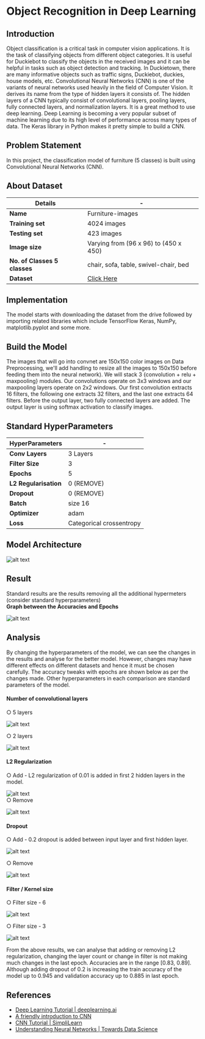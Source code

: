 # Object Recognition in Deep Learning
## Introduction

Object classification is a critical task in computer vision applications. It is the task of classifying objects from different object categories. It is useful for Duckiebot to classify the objects in the received images and it can be helpful in tasks such as object detection and tracking. In Duckietown, there are many informative objects such as traffic signs, Duckiebot, duckies, house models, etc. Convolutional Neural Networks (CNN) is one of the variants of neural networks used heavily in the field of Computer Vision. It derives its name from the type of hidden layers it consists of. The hidden layers of a CNN typically consist of convolutional layers, pooling layers, fully connected layers, and normalization layers. It is a great method to use deep learning. Deep Learning is becoming a very popular subset of machine learning due to its high level of performance across many types of data. The Keras library in Python makes it pretty simple to build a CNN.

## Problem Statement

In this project, the classification model of furniture (5 classes) is built using Convolutional Neural Networks (CNN).

## About Dataset

Details | - 
--- | --- 
**Name** | Furniture-images
**Training set** | 4024 images
**Testing set** | 423 images
**Image size** | Varying from (96 x 96) to (450 x 450)
**No. of Classes 5 classes** | chair, sofa, table, swivel-chair, bed
**Dataset** | [Click Here](https://drive.google.com/drive/folders/10Uqr_lQUgamXQs5Z43PKwwuCRx6hG52b?usp=sharing)


## Implementation

The model starts with downloading the dataset from the drive followed by importing related libraries which include TensorFlow Keras, NumPy, matplotlib.pyplot and some more.

## Build the Model
The images that will go into convnet are 150x150 color images on Data Preprocessing, we'll add handling to resize all the images to 150x150 before feeding them into the neural network). We will stack 3 {convolution + relu + maxpooling} modules. Our convolutions operate on 3x3 windows and our maxpooling layers operate on 2x2 windows. Our first convolution extracts 16 filters, the following one extracts 32 filters, and the last one extracts 64 filters. Before the output layer, two fully connected layers are added. The output layer is using softmax activation to classify images.

## Standard HyperParameters


HyperParameters | - 
--- | --- 
**Conv Layers** | 3 Layers
**Filter Size** | 3
**Epochs** | 5
**L2 Regularisation** | 0 (REMOVE)
**Dropout** | 0 (REMOVE)
**Batch** | size 16
**Optimizer** | adam
**Loss** | Categorical crossentropy


## Model Architecture

![alt text](https://raw.githubusercontent.com/pragati21p/Object-Recognition-in-Deep-Learning/master/model_plot.png "Model") 


## Result

Standard results are the results removing all the additional hypermeters (consider standard hyperparameters)  
**Graph between the Accuracies and Epochs**  

![alt text](https://raw.githubusercontent.com/pragati21p/Object-Recognition-in-Deep-Learning/master/images/standard_results.png "Analysis Graph")  

## Analysis

By changing the hyperparameters of the model, we can see the changes in the results and analyse for the better model. However, changes may have different effects on different datasets and hence it must be chosen carefully. The accuracy tweaks with epochs are shown below as per the changes made. Other hyperparameters in each comparison are standard parameters of the model.  
  
#### Number of convolutional layers  
  
○ 5 layers  
  
![alt text](https://raw.githubusercontent.com/pragati21p/Object-Recognition-in-Deep-Learning/master/images/convolutional_layer_more.png "Analysis Graph")  
  
○ 2 layers    
  
![alt text](https://raw.githubusercontent.com/pragati21p/Object-Recognition-in-Deep-Learning/master/images/convolutional_layer_less.png "Analysis Graph")  
  
#### L2 Regularization  
  
○ Add - L2 regularization of 0.01 is added in first 2 hidden layers in the model. 
  
![alt text](https://raw.githubusercontent.com/pragati21p/Object-Recognition-in-Deep-Learning/master/images/l2_add.png "Analysis Graph")   
○ Remove  
  
![alt text](https://raw.githubusercontent.com/pragati21p/Object-Recognition-in-Deep-Learning/master/images/standard_results.png "Analysis Graph")  


#### Dropout  
  
○ Add - 0.2 dropout is added between input layer and first hidden layer.  
  
![alt text](https://raw.githubusercontent.com/pragati21p/Object-Recognition-in-Deep-Learning/master/images/dropout_add.png "Analysis Graph")  
  
○ Remove  
  
![alt text](https://raw.githubusercontent.com/pragati21p/Object-Recognition-in-Deep-Learning/master/images/standard_results.png "Analysis Graph")  
  
#### Filter / Kernel size  
  
○ Filter size - 6  
  
![alt text](https://raw.githubusercontent.com/pragati21p/Object-Recognition-in-Deep-Learning/master/images/filter_6.png "Analysis Graph")  
  
○ Filter size - 3  
  
![alt text](https://raw.githubusercontent.com/pragati21p/Object-Recognition-in-Deep-Learning/master/images/standard_results.png "Analysis Graph")  
  
From the above results, we can analyse that adding or removing L2 regularization, changing the layer count or change in filter is not making much changes in the last epoch. Accuracies are in the range [0.83, 0.89]. Although adding dropout of 0.2 is increasing the train accuracy of the model up to 0.945 and validation accuracy up to 0.885 in last epoch.  
  
## References

* [Deep Learning Tutorial | deeplearning.ai](https://www.youtube.com/playlist?list=PLkDaE6sCZn6Gl29AoE31iwdVwSG-KnDzF)
* [A friendly introduction to CNN](https://www.youtube.com/watch?v=2-Ol7ZB0MmU)
* [CNN Tutorial | SimpliLearn](https://www.youtube.com/watch?v=Jy9-aGMB_TE)
* [Understanding Neural Networks | Towards Data Science](https://towardsdatascience.com/understanding-neural-networks-from-neuron-to-rnn-cnn-and-deep-learning-cd88e90e0a90)
